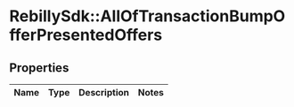 # RebillySdk::AllOfTransactionBumpOfferPresentedOffers

## Properties
Name | Type | Description | Notes
------------ | ------------- | ------------- | -------------

